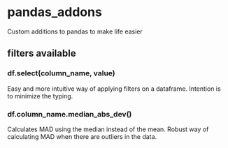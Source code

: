 # pandas_addons
Custom additions to pandas to make life easier


## filters available
### df.select(column_name, value)

Easy and more intuitive way of applying filters on a dataframe. Intention is
to minimize the typing.

### df.column_name.median_abs_dev()

Calculates MAD using the median instead of the mean. Robust way of calculating 
MAD when there are outliers in the data.